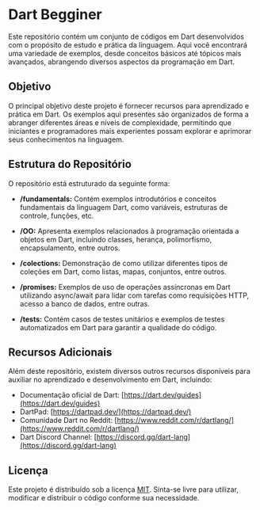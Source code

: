 # Dart Begginer

Este repositório contém um conjunto de códigos em Dart desenvolvidos com o propósito de estudo e prática da linguagem. Aqui você encontrará uma variedade de exemplos, desde conceitos básicos até tópicos mais avançados, abrangendo diversos aspectos da programação em Dart.

## Objetivo

O principal objetivo deste projeto é fornecer recursos para aprendizado e prática em Dart. Os exemplos aqui presentes são organizados de forma a abranger diferentes áreas e níveis de complexidade, permitindo que iniciantes e programadores mais experientes possam explorar e aprimorar seus conhecimentos na linguagem.

## Estrutura do Repositório

O repositório está estruturado da seguinte forma:

- **/fundamentals:** Contém exemplos introdutórios e conceitos fundamentais da linguagem Dart, como variáveis, estruturas de controle, funções, etc.

- **/OO:** Apresenta exemplos relacionados à programação orientada a objetos em Dart, incluindo classes, herança, polimorfismo, encapsulamento, entre outros.

- **/colections:** Demonstração de como utilizar diferentes tipos de coleções em Dart, como listas, mapas, conjuntos, entre outros.

- **/promises:** Exemplos de uso de operações assíncronas em Dart utilizando async/await para lidar com tarefas como requisições HTTP, acesso a banco de dados, entre outras.

- **/tests:** Contém casos de testes unitários e exemplos de testes automatizados em Dart para garantir a qualidade do código.

## Recursos Adicionais

Além deste repositório, existem diversos outros recursos disponíveis para auxiliar no aprendizado e desenvolvimento em Dart, incluindo:

- Documentação oficial de Dart: [https://dart.dev/guides](https://dart.dev/guides)
- DartPad: [https://dartpad.dev/](https://dartpad.dev/)
- Comunidade Dart no Reddit: [https://www.reddit.com/r/dartlang/](https://www.reddit.com/r/dartlang/)
- Dart Discord Channel: [https://discord.gg/dart-lang](https://discord.gg/dart-lang)

## Licença

Este projeto é distribuído sob a licença [MIT](LICENSE). Sinta-se livre para utilizar, modificar e distribuir o código conforme sua necessidade.
